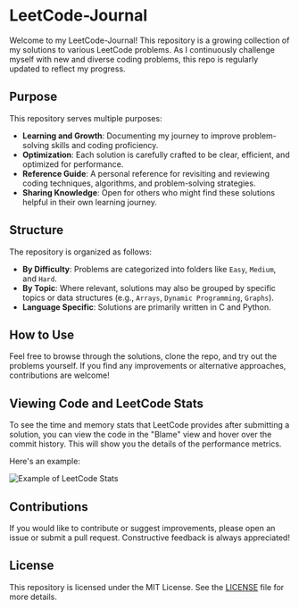 # LeetCode-Journal

Welcome to my LeetCode-Journal! This repository is a growing collection of my solutions to various LeetCode problems. As I continuously challenge myself with new and diverse coding problems, this repo is regularly updated to reflect my progress.

## Purpose

This repository serves multiple purposes:

- **Learning and Growth**: Documenting my journey to improve problem-solving skills and coding proficiency.
- **Optimization**: Each solution is carefully crafted to be clear, efficient, and optimized for performance.
- **Reference Guide**: A personal reference for revisiting and reviewing coding techniques, algorithms, and problem-solving strategies.
- **Sharing Knowledge**: Open for others who might find these solutions helpful in their own learning journey.

## Structure

The repository is organized as follows:

- **By Difficulty**: Problems are categorized into folders like `Easy`, `Medium`, and `Hard`.
- **By Topic**: Where relevant, solutions may also be grouped by specific topics or data structures (e.g., `Arrays`, `Dynamic Programming`, `Graphs`).
- **Language Specific**: Solutions are primarily written in C and Python.

## How to Use

Feel free to browse through the solutions, clone the repo, and try out the problems yourself. If you find any improvements or alternative approaches, contributions are welcome!

## Viewing Code and LeetCode Stats

To see the time and memory stats that LeetCode provides after submitting a solution, you can view the code in the "Blame" view and hover over the commit history. This will show you the details of the performance metrics.

Here's an example:

![Example of LeetCode Stats](https://github.com/user-attachments/assets/c88e9159-27d5-40a4-a3db-8faf177c7a6d)  

## Contributions

If you would like to contribute or suggest improvements, please open an issue or submit a pull request. Constructive feedback is always appreciated!

## License

This repository is licensed under the MIT License. See the [LICENSE](LICENSE) file for more details.

